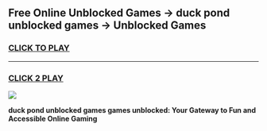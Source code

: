 
## Free Online Unblocked Games → duck pond unblocked games → Unblocked Games
<h3>
<a href="https://premium.freeplayer.one?title=duck_pond_unblocked_games&ref=21F">CLICK TO PLAY</a></h3>
<hr>

<h3>
<a href="https://premium.freeplayer.one?title=duck_pond_unblocked_games&ref=21F">CLICK 2 PLAY</a>
  
</h3>

<a href="https://premium.freeplayer.one?title=duck_pond_unblocked_games&ref=21F/"><img src="https://clearcache.store/games.png"></a>


**duck pond unblocked games games unblocked: Your Gateway to Fun and Accessible Online Gaming**
